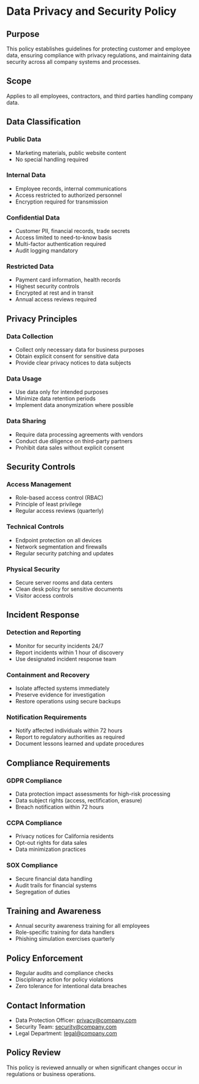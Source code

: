 # Data Privacy and Security Policy

## Purpose
This policy establishes guidelines for protecting customer and employee data, ensuring compliance with privacy regulations, and maintaining data security across all company systems and processes.

## Scope
Applies to all employees, contractors, and third parties handling company data.

## Data Classification

### Public Data
- Marketing materials, public website content
- No special handling required

### Internal Data
- Employee records, internal communications
- Access restricted to authorized personnel
- Encryption required for transmission

### Confidential Data
- Customer PII, financial records, trade secrets
- Access limited to need-to-know basis
- Multi-factor authentication required
- Audit logging mandatory

### Restricted Data
- Payment card information, health records
- Highest security controls
- Encrypted at rest and in transit
- Annual access reviews required

## Privacy Principles

### Data Collection
- Collect only necessary data for business purposes
- Obtain explicit consent for sensitive data
- Provide clear privacy notices to data subjects

### Data Usage
- Use data only for intended purposes
- Minimize data retention periods
- Implement data anonymization where possible

### Data Sharing
- Require data processing agreements with vendors
- Conduct due diligence on third-party partners
- Prohibit data sales without explicit consent

## Security Controls

### Access Management
- Role-based access control (RBAC)
- Principle of least privilege
- Regular access reviews (quarterly)

### Technical Controls
- Endpoint protection on all devices
- Network segmentation and firewalls
- Regular security patching and updates

### Physical Security
- Secure server rooms and data centers
- Clean desk policy for sensitive documents
- Visitor access controls

## Incident Response

### Detection and Reporting
- Monitor for security incidents 24/7
- Report incidents within 1 hour of discovery
- Use designated incident response team

### Containment and Recovery
- Isolate affected systems immediately
- Preserve evidence for investigation
- Restore operations using secure backups

### Notification Requirements
- Notify affected individuals within 72 hours
- Report to regulatory authorities as required
- Document lessons learned and update procedures

## Compliance Requirements

### GDPR Compliance
- Data protection impact assessments for high-risk processing
- Data subject rights (access, rectification, erasure)
- Breach notification within 72 hours

### CCPA Compliance
- Privacy notices for California residents
- Opt-out rights for data sales
- Data minimization practices

### SOX Compliance
- Secure financial data handling
- Audit trails for financial systems
- Segregation of duties

## Training and Awareness
- Annual security awareness training for all employees
- Role-specific training for data handlers
- Phishing simulation exercises quarterly

## Policy Enforcement
- Regular audits and compliance checks
- Disciplinary action for policy violations
- Zero tolerance for intentional data breaches

## Contact Information
- Data Protection Officer: privacy@company.com
- Security Team: security@company.com
- Legal Department: legal@company.com

## Policy Review
This policy is reviewed annually or when significant changes occur in regulations or business operations.
